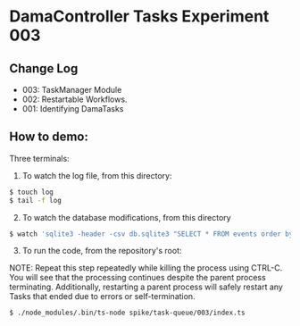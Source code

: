 # DamaController Tasks Experiment 003

## Change Log

-   003: TaskManager Module
-   002: Restartable Workflows.
-   001: Identifying DamaTasks

## How to demo:

Three terminals:

1. To watch the log file, from this directory:

```sh
$ touch log
$ tail -f log
```

2. To watch the database modifications, from this directory

```sh
$ watch 'sqlite3 -header -csv db.sqlite3 "SELECT * FROM events order by task_id, event_id" | column -s, -t -n'
```

3. To run the code, from the repository's root:

NOTE: Repeat this step repeatedly while killing the process using CTRL-C. You
will see that the processing continues despite the parent process terminating.
Additionally, restarting a parent process will safely restart any Tasks that
ended due to errors or self-termination.

```sh
$ ./node_modules/.bin/ts-node spike/task-queue/003/index.ts
```

